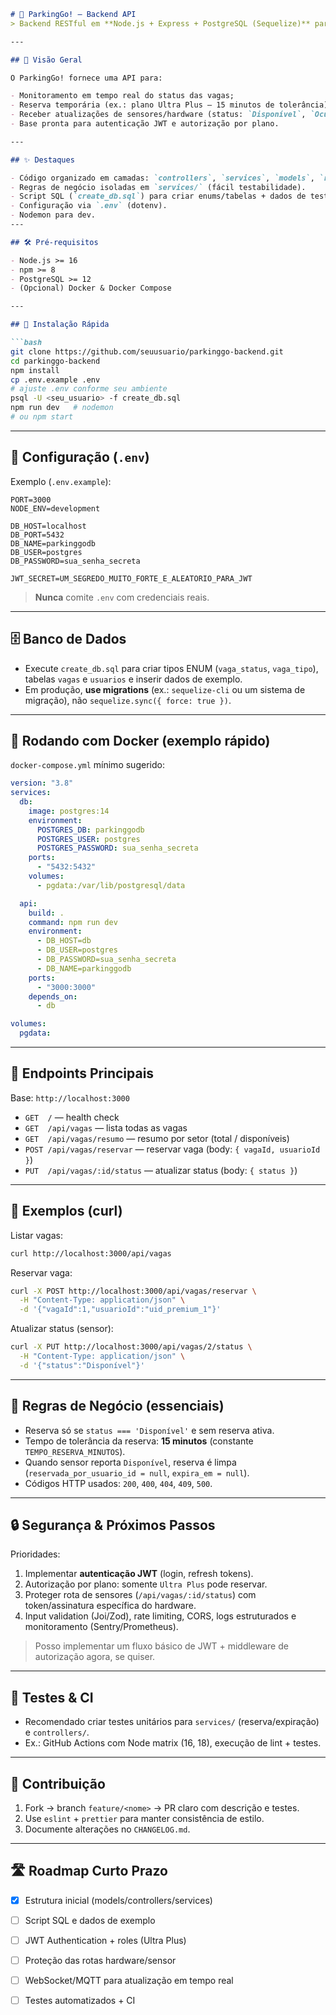 ```markdown
# 🚗 ParkingGo! — Backend API
> Backend RESTful em **Node.js + Express + PostgreSQL (Sequelize)** para o sistema de estacionamento inteligente **ParkingGo!** — gestão de vagas, reservas e integração com sensores. Projeto preparado para adicionar autenticação JWT e políticas de planos (ex.: Ultra Plus).

---

## 🧠 Visão Geral

O ParkingGo! fornece uma API para:

- Monitoramento em tempo real do status das vagas;
- Reserva temporária (ex.: plano Ultra Plus — 15 minutos de tolerância);
- Receber atualizações de sensores/hardware (status: `Disponível`, `Ocupada`, `Manutenção`);
- Base pronta para autenticação JWT e autorização por plano.

---

## ✨ Destaques

- Código organizado em camadas: `controllers`, `services`, `models`, `routes`.
- Regras de negócio isoladas em `services/` (fácil testabilidade).
- Script SQL (`create_db.sql`) para criar enums/tabelas + dados de teste.
- Configuração via `.env` (dotenv).
- Nodemon para dev.
---

## 🛠️ Pré-requisitos

- Node.js >= 16  
- npm >= 8  
- PostgreSQL >= 12  
- (Opcional) Docker & Docker Compose

---

## 🚀 Instalação Rápida

```bash
git clone https://github.com/seuusuario/parkinggo-backend.git
cd parkinggo-backend
npm install
cp .env.example .env
# ajuste .env conforme seu ambiente
psql -U <seu_usuario> -f create_db.sql
npm run dev   # nodemon
# ou npm start
````

---

## 🔧 Configuração (`.env`)

Exemplo (`.env.example`):

```env
PORT=3000
NODE_ENV=development

DB_HOST=localhost
DB_PORT=5432
DB_NAME=parkinggodb
DB_USER=postgres
DB_PASSWORD=sua_senha_secreta

JWT_SECRET=UM_SEGREDO_MUITO_FORTE_E_ALEATORIO_PARA_JWT
```

> **Nunca** comite `.env` com credenciais reais.

---

## 🗄️ Banco de Dados

* Execute `create_db.sql` para criar tipos ENUM (`vaga_status`, `vaga_tipo`), tabelas `vagas` e `usuarios` e inserir dados de exemplo.
* Em produção, **use migrations** (ex.: `sequelize-cli` ou um sistema de migração), não `sequelize.sync({ force: true })`.

---

## 🐳 Rodando com Docker (exemplo rápido)

`docker-compose.yml` mínimo sugerido:

```yaml
version: "3.8"
services:
  db:
    image: postgres:14
    environment:
      POSTGRES_DB: parkinggodb
      POSTGRES_USER: postgres
      POSTGRES_PASSWORD: sua_senha_secreta
    ports:
      - "5432:5432"
    volumes:
      - pgdata:/var/lib/postgresql/data

  api:
    build: .
    command: npm run dev
    environment:
      - DB_HOST=db
      - DB_USER=postgres
      - DB_PASSWORD=sua_senha_secreta
      - DB_NAME=parkinggodb
    ports:
      - "3000:3000"
    depends_on:
      - db

volumes:
  pgdata:
```

---

## 📡 Endpoints Principais

Base: `http://localhost:3000`

* `GET  /` — health check
* `GET  /api/vagas` — lista todas as vagas
* `GET  /api/vagas/resumo` — resumo por setor (total / disponíveis)
* `POST /api/vagas/reservar` — reservar vaga (body: `{ vagaId, usuarioId }`)
* `PUT  /api/vagas/:id/status` — atualizar status (body: `{ status }`)

---

## 🔁 Exemplos (curl)

Listar vagas:

```bash
curl http://localhost:3000/api/vagas
```

Reservar vaga:

```bash
curl -X POST http://localhost:3000/api/vagas/reservar \
  -H "Content-Type: application/json" \
  -d '{"vagaId":1,"usuarioId":"uid_premium_1"}'
```

Atualizar status (sensor):

```bash
curl -X PUT http://localhost:3000/api/vagas/2/status \
  -H "Content-Type: application/json" \
  -d '{"status":"Disponível"}'
```

---

## 🧩 Regras de Negócio (essenciais)

* Reserva só se `status === 'Disponível'` e sem reserva ativa.
* Tempo de tolerância da reserva: **15 minutos** (constante `TEMPO_RESERVA_MINUTOS`).
* Quando sensor reporta `Disponível`, reserva é limpa (`reservada_por_usuario_id = null`, `expira_em = null`).
* Códigos HTTP usados: `200`, `400`, `404`, `409`, `500`.

---

## 🔒 Segurança & Próximos Passos

Prioridades:

1. Implementar **autenticação JWT** (login, refresh tokens).
2. Autorização por plano: somente `Ultra Plus` pode reservar.
3. Proteger rota de sensores (`/api/vagas/:id/status`) com token/assinatura específica do hardware.
4. Input validation (Joi/Zod), rate limiting, CORS, logs estruturados e monitoramento (Sentry/Prometheus).

> Posso implementar um fluxo básico de JWT + middleware de autorização agora, se quiser.

---

## 🧪 Testes & CI

* Recomendado criar testes unitários para `services/` (reserva/expiração) e `controllers/`.
* Ex.: GitHub Actions com Node matrix (16, 18), execução de lint + testes.

---

## 🤝 Contribuição

1. Fork → branch `feature/<nome>` → PR claro com descrição e testes.
2. Use `eslint` + `prettier` para manter consistência de estilo.
3. Documente alterações no `CHANGELOG.md`.

---

## 🛣️ Roadmap Curto Prazo

* [x] Estrutura inicial (models/controllers/services)
* [ ] Script SQL e dados de exemplo
* [ ] JWT Authentication + roles (Ultra Plus)
* [ ] Proteção das rotas hardware/sensor
* [ ] WebSocket/MQTT para atualização em tempo real
* [ ] Testes automatizados + CI



```
```
